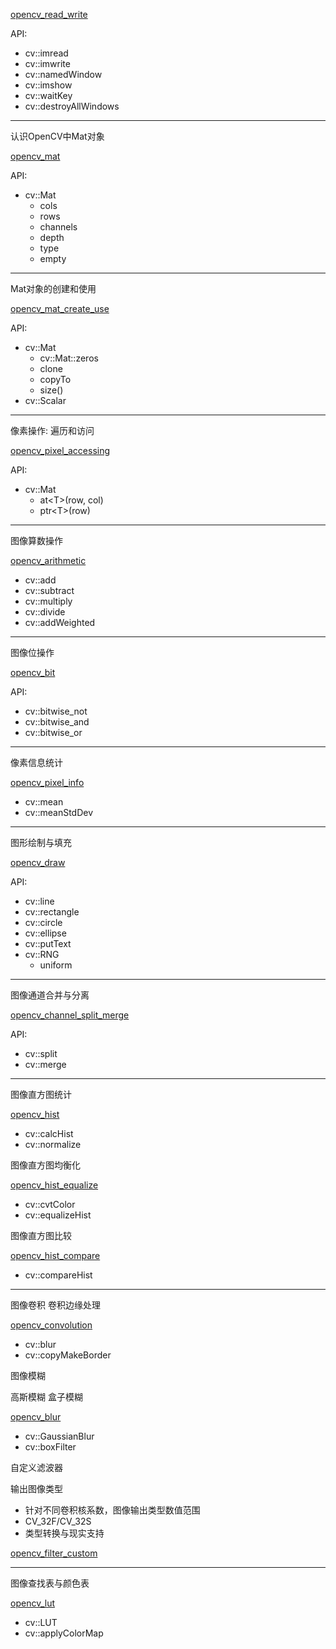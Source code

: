 [opencv_read_write](opencv_read_write.cpp)

API:

- cv::imread
- cv::imwrite
- cv::namedWindow
- cv::imshow
- cv::waitKey
- cv::destroyAllWindows

---

认识OpenCV中Mat对象

[opencv_mat](opencv_mat.cpp)

API:

- cv::Mat
  - cols
  - rows
  - channels
  - depth
  - type
  - empty

---

Mat对象的创建和使用

[opencv_mat_create_use](opencv_mat_create_use.cpp)

API:

- cv::Mat
  - cv::Mat::zeros
  - clone
  - copyTo
  - size()
- cv::Scalar


---

像素操作: 遍历和访问

[opencv_pixel_accessing](opencv_pixel_accessing.cpp)

API:

- cv::Mat 
  - at&lt;T&gt;(row, col)
  - ptr&lt;T&gt;(row)

---

图像算数操作

[opencv_arithmetic](opencv_arithmetic.cpp)

- cv::add
- cv::subtract
- cv::multiply
- cv::divide
- cv::addWeighted

---

图像位操作

[opencv_bit](opencv_bit.cpp)

API:

- cv::bitwise_not
- cv::bitwise_and
- cv::bitwise_or

---

像素信息统计

[opencv_pixel_info](opencv_pixel_info.cpp)

- cv::mean
- cv::meanStdDev
---

图形绘制与填充

[opencv_draw](opencv_draw.cpp)

API:

- cv::line
- cv::rectangle
- cv::circle
- cv::ellipse
- cv::putText
- cv::RNG
  - uniform
---

图像通道合并与分离

[opencv_channel_split_merge](opencv_channel_split_merge.cpp)

API:

- cv::split
- cv::merge

---

图像直方图统计

[opencv_hist](opencv_hist.cpp)

- cv::calcHist
- cv::normalize

图像直方图均衡化

[opencv_hist_equalize](opencv_hist_equalize.cpp)

- cv::cvtColor
- cv::equalizeHist

图像直方图比较

[opencv_hist_compare](opencv_hist_compare.cpp)

- cv::compareHist

---

图像卷积
卷积边缘处理

[opencv_convolution](opencv_filter_convolution.cpp)

- cv::blur
- cv::copyMakeBorder

图像模糊

高斯模糊
盒子模糊

[opencv_blur](opencv_filter_blur.cpp)

- cv::GaussianBlur
- cv::boxFilter

自定义滤波器

输出图像类型

- 针对不同卷积核系数，图像输出类型数值范围
- CV_32F/CV_32S
- 类型转换与现实支持

[opencv_filter_custom](opencv_filter_custom.cpp)

---

图像查找表与颜色表

[opencv_lut](opencv_lut.cpp)

- cv::LUT
- cv::applyColorMap